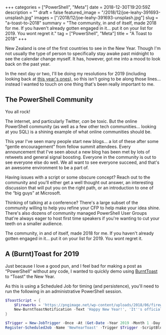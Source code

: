 +++
categories = ["PowerShell", "Meta"]
date = 2018-12-30T19:20:59Z
description = ""
draft = false
featured_image = "/2018/12/joe-leahy-391693-unsplash.jpg"
images = ["/2018/12/joe-leahy-391693-unsplash.jpg"]
slug = "a-toast-to-2018"
summary = "The community, in and of itself, made 2018 for me. If you haven't already gotten engaged in it… put it on your list for 2019. You wont regret it."
tag = ["PowerShell", "Meta"]
title = "A Toast to 2018"
+++


New Zealand is one of the first countries to see in the New Year. Though I'm not usually the type of person to specifically stay awake past midnight to see the calendar change myself. It has, however, got me into a mood to look back on the past year.

In the next day or two, I'll be doing my resolutions for 2019 (including looking back at [this year's ones](https://king.geek.nz/2018/01/03/resolution-2018/)), so this isn't going to be along those lines… instead I wanted to touch on one thing that's been really important to me.

## ****The PowerShell Community****

You all rock!

The internet, and particularly Twitter, _can_ be toxic. But the online PowerShell community (as well as a few other tech communities… looking at you SQL) is a shining example of what online communities should be.

This year I've seen many people start new blogs… a lot of these after some “gentle encouragement” from fellow summit attendees. Every announcement that I've seen about a new blog has been met by lots of retweets and general signal boosting. Everyone in the community is out to see everyone else do well. We all want to see everyone succeed, and that's an awesome environment to be a part of.

Having issues with a script or some obscure concept? Reach out to the community and you'll either get a well thought out answer, an interesting discussion that will put you on the right path, or an introduction to one of the “big guys” at Microsoft.

Thinking of talking at a conference? There's a large subset of the community willing to help you refine your CFP to help make your idea shine. There's also dozens of community managed PowerShell User Groups that're always eager to host first time speakers if you're wanting to cut your teeth on a smaller audience.

The community, in and of itself, made 2018 for me. If you haven't already gotten engaged in it… put it on your list for 2019. You wont regret it.

## ****A (Burnt)Toast for 2019****

Just because I love a good pun, and I feel bad for making a post as “PowerShell” without any code, I wanted to quickly demo using [BurntToast](https://powershellgallery.com/packages/BurntToast) to “Toast” the New Year.

As this is using a Scheduled Job for timing (and persistence), you'll need to run the following in an administrative PowerShell session.

```powershell
$ToastScript = {
    $Fireworks = 'https://pngimage.net/wp-content/uploads/2018/06/fireworks-icon-png-9.png'
    New-BurntToastNotification -Text 'Happy New Year!', 'It''s officially 2019' -Sound Call10 -AppLogo $Fireworks
}

$Trigger = New-JobTrigger -Once -At (Get-Date -Year 2019 -Month 1 -Day 1 -Hour 0 -Minute 0 -Second 0)
Register-ScheduledJob -Name 'NewYearToast' -Trigger $Trigger -ScriptBlock $ToastScript

```

